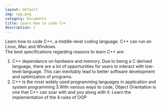 ```yaml
---
layout: default
img: cpp.png
category: Documents
title: Learn How to code C++
description: |
---
```

  Learn how to code C++, a middle-level coding language. C++ can run on Linux, Mac and Windows  
  The best specifications regarding reasons to learn C++ are:  
  
1. C++ dependance on hardware and memory. Due to being a C derived language, there are a lot of opportunities for users to interact with low-level language. This can inevitably lead to better software development and optimization of programs.  
2. C++ is the most widely used programming languages in application and system programming
3.With various ways to code, Object Orientation is one that C++ can soar with and you along with it. Learn the implementation of the 4 rules of OOP

